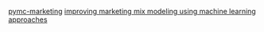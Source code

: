 [pymc-marketing](https://github.com/pymc-labs/pymc-marketing)
[improving marketing mix modeling using machine learning approaches](https://towardsdatascience.com/improving-marketing-mix-modeling-using-machine-learning-approaches-25ea4cd6994b)
